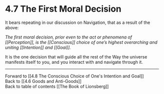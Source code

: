 # 4.7 The First Moral Decision
It bears repeating in our discussion on Navigation, that as a result of the above: 

_The first moral decision, prior even to the act or phenomena of [[Perception]], is the [[Conscious]] choice of one’s highest overarching and uniting  [[Intention]] and [[Goal]]._ 

It is the one decision that will guide all the rest of the Way the universe manifests itself to you, and you interact with and navigate through it. 

___

Forward to [[4.8 The Conscious Choice of One's Intention and Goal]]  
Back to [[4.6 Goods and Anti-Goods]]  
Back to table of contents [[The Book of Lionsberg]]  
